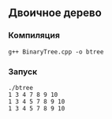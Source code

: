 
## Двоичное дерево

### Компиляция

	g++ BinaryTree.cpp -o btree

### Запуск

	./btree 
	1 3 4 7 8 9 10 
	1 3 4 5 7 8 9 10 
	1 3 4 5 7 8 9 10
